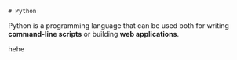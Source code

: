     # Python

Python is a programming language that can be used both for writing **command-line scripts** or building **web applications**.
hehe
